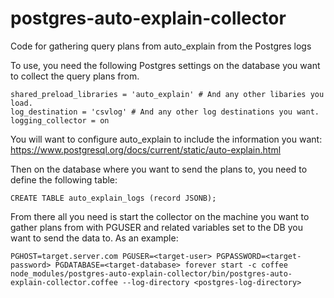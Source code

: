 # postgres-auto-explain-collector
Code for gathering query plans from auto_explain from the Postgres logs

To use, you need the following Postgres settings on the database you want to
collect the query plans from.

```
shared_preload_libraries = 'auto_explain' # And any other libaries you load.
log_destination = 'csvlog' # And any other log destinations you want.
logging_collector = on
```

You will want to configure auto_explain to include the information you want:
https://www.postgresql.org/docs/current/static/auto-explain.html

Then on the database where you want to send the plans to, you need to define the
following table:

```
CREATE TABLE auto_explain_logs (record JSONB);
```

From there all you need is start the collector on the machine you want to gather plans from with PGUSER and related variables set to the DB you want to send the data to. As an example:

```
PGHOST=target.server.com PGUSER=<target-user> PGPASSWORD=<target-password> PGDATABASE=<target-database> forever start -c coffee node_modules/postgres-auto-explain-collector/bin/postgres-auto-explain-collector.coffee --log-directory <postgres-log-directory>
```
